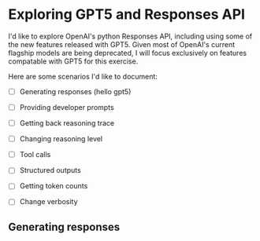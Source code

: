 # Exploring GPT5 and Responses API

I'd like to explore OpenAI's python Responses API, including using some of the new features released with GPT5. Given most of OpenAI's current flagship models are being deprecated, I will focus exclusively on features compatable with GPT5 for this exercise.

Here are some scenarios I'd like to document:
- [ ] Generating responses (hello gpt5)
- [ ] Providing developer prompts
- [ ] Getting back reasoning trace
- [ ] Changing reasoning level
- [ ] Tool calls
- [ ] Structured outputs
- [ ] Getting token counts
- [ ] Change verbosity


## Generating responses